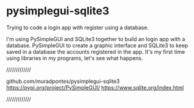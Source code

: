 # pysimplegui-sqlite3

Trying to code a login app with register using a database.

I'm using PySimpleGUI and SQLite3 together to build an login app with a database.
PySimpleGUI to create a graphic interface and SQLite3 to keep saved in a database the accounts registered in the app.
It's my first time using libraries in my programs, let's see what happens.


///////////// 

github.com/muradpontes/pysimplegui-sqlite3
https://pypi.org/project/PySimpleGUI/
https://www.sqlite.org/index.html

/////////////
